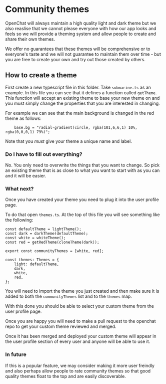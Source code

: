# Community themes

OpenChat will always maintain a high quality light and dark theme but we also reaslise that we cannot please everyone with how
our app looks and feels so we will provide a theming system and allow people to create and share their own themes.

We offer no guarantees that these themes will be comprehensive or to everyone's taste and we will not guarantee to maintain them over time -
but you are free to create your own and try out those created by others.

## How to create a theme

First create a new typescript file in this folder. Take `submarine.ts` as an example. In this file you can see that it defines a function called `getTheme`. This function will
accept an existing theme to base your new theme on and you must simply change the properties that you are interested in changing.

For example we can see that the main background is changed in the red theme as follows:

```
    base.bg = "radial-gradient(circle, rgba(101,6,6,1) 10%, rgba(0,0,0,1) 79%)";
```

Note that you _must_ give your theme a unique name and label.

### Do I have to fill out everything?

No. You only need to overwrite the things that you want to change. So pick an existing theme that is as close to what you want to start with as you can and it will be easier.

### What next?

Once you have created your theme you need to plug it into the user profile page.

To do that open `themes.ts`. At the top of this file you will see something like the following:

```
const defaultTheme = lightTheme();
const dark = darkTheme(defaultTheme);
const white = whiteTheme();
const red = getRedTheme(cloneTheme(dark));

export const communityThemes = [white, red];

const themes: Themes = {
    light: defaultTheme,
    dark,
    white,
    red,
};
```

You will need to import the theme you just created and then make sure it is added to both the `communityThemes` list and to the `themes` map.

With this done you should be able to select your custom theme from the user profile page.

Once you are happy you will need to make a pull request to the openchat repo to get your custom theme reviewed and merged.

Once it has been merged and deployed your custom theme will appear in the user profile section of every user and anyone will be able to
use it.

### In future

If this is a popular feature, we may consider making it more user freindly and also perhaps allow people to rate community themes so that good
quality themes float to the top and are easily discoverable.

